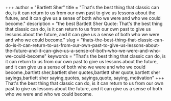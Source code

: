 +++
author = "Bartlett Sher"
title = "That's the best thing that classic can do, is it can return to us from our own past to give us lessons about the future, and it can give us a sense of both who we were and who we could become."
description = "the best Bartlett Sher Quote: That's the best thing that classic can do, is it can return to us from our own past to give us lessons about the future, and it can give us a sense of both who we were and who we could become."
slug = "thats-the-best-thing-that-classic-can-do-is-it-can-return-to-us-from-our-own-past-to-give-us-lessons-about-the-future-and-it-can-give-us-a-sense-of-both-who-we-were-and-who-we-could-become"
keywords = "That's the best thing that classic can do, is it can return to us from our own past to give us lessons about the future, and it can give us a sense of both who we were and who we could become.,bartlett sher,bartlett sher quotes,bartlett sher quote,bartlett sher sayings,bartlett sher saying,quotes, sayings,quote, saying, motivation"
+++
That's the best thing that classic can do, is it can return to us from our own past to give us lessons about the future, and it can give us a sense of both who we were and who we could become.
